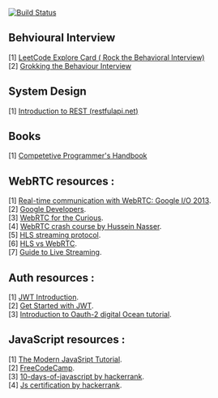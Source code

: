 [![Build Status](https://travis-ci.org/vivekm92/Notes.svg?branch=master)](https://travis-ci.org/vivekm92/Notes)

## Behvioural Interview

[1] <a href="https://leetcode.com/explore/interview/card/leapai/">LeetCode Explore Card ( Rock the Behavioral Interview)</a>     
[2] <a href="https://www.educative.io/courses/grokking-the-behavioral-interview">Grokking the Behaviour Interview</a>     



## System Design

[1] <a href="https://restfulapi.net/"> Introduction to REST (restfulapi.net)</a>     



## Books

[1] <a href="https://cses.fi/book/book.pdf"> Competetive Programmer's Handbook</a>  


## WebRTC resources : 

[1] <a href="https://www.youtube.com/watch?v=p2HzZkd2A40">Real-time communication with WebRTC: Google I/O 2013</a>.      
[2] <a href="https://webrtc.org/">Google Developers</a>.    
[3] <a href="https://webrtcforthecurious.com/">WebRTC for the Curious</a>.          
[4] <a href="https://www.youtube.com/watch?v=FExZvpVvYxA">WebRTC crash course by Hussein Nasser</a>.       
[5] <a href="https://www.dacast.com/blog/hls-streaming-protocol/">HLS streaming protocol</a>.   
[6] <a href="https://www.wowza.com/blog/low-latency-hls-vs-webrtc">HLS vs WebRTC</a>.     
[7] <a href="https://www.wowza.com/blog/complete-guide-to-live-streaming">Guide to Live Streaming</a>.     


## Auth resources :

[1] <a href="https://jwt.io/introduction">JWT Introduction</a>.  
[2] <a href="https://auth0.com/learn/json-web-tokens/">Get Started with JWT</a>.   
[3] <a href="https://www.digitalocean.com/community/tutorials/an-introduction-to-oauth-2"> Introduction to Oauth-2 digital Ocean tutorial</a>.   

## JavaScript resources :

[1] <a href="https://javascript.info/"> The Modern JavaSript Tutorial</a>.   
[2] <a href="https://www.freecodecamp.org/learn">FreeCodeCamp</a>.   
[3] <a href="https://www.hackerrank.com/domains/tutorials/10-days-of-javascript">10-days-of-javascript by hackerrank</a>.   
[4] <a href="https://www.hackerrank.com/skills-verification/javascript_basic">Js certification by hackerrank</a>.   


